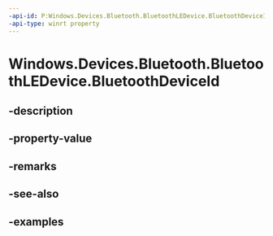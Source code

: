 ```yaml
---
-api-id: P:Windows.Devices.Bluetooth.BluetoothLEDevice.BluetoothDeviceId
-api-type: winrt property
---
```


<!-- Property syntax.
public BluetoothDeviceId BluetoothDeviceId { get; }
-->

# Windows.Devices.Bluetooth.BluetoothLEDevice.BluetoothDeviceId

## -description

## -property-value

## -remarks

## -see-also

## -examples

